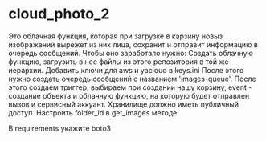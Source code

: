 # cloud_photo_2

Это облачная функция, которая при загрузке в карзину новыз изображений вырежет из них лица, сохранит и отправит информацию в очередь сообщений.
Чтобы оно заработало нужно:
Создать облачную функцию, загрузить в нее файлы из этого репозитория в той же иерархии. Добавить ключи для aws и yacloud в keys.ini
После этого нужно создать очередь сообщений с названием 'images-queue'. После этого создаем триггер, выбираем при создании нашу корзину, event - создание объекта и облачную функцию, на которую будет отправлен вызов и сервисный аккуант. Хранилище должно иметь публичный доступ. Настроить folder_id в get_images методе
  
В requirements укажите boto3
